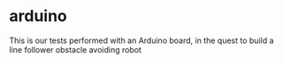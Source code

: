 # arduino
This is our tests performed with an Arduino board, in the quest to build a line follower obstacle avoiding robot